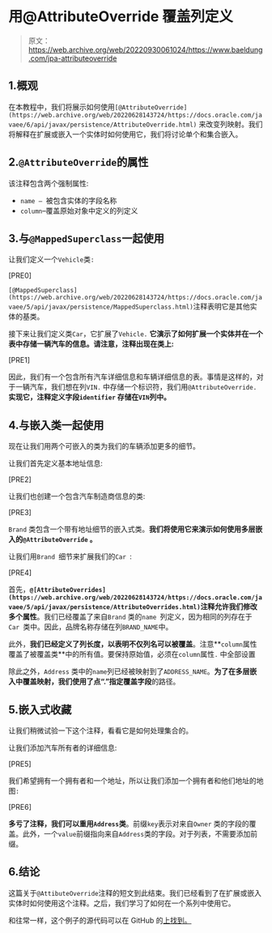 # 用@AttributeOverride 覆盖列定义

> 原文：<https://web.archive.org/web/20220930061024/https://www.baeldung.com/jpa-attributeoverride>

## 1.概观

在本教程中，我们将展示如何使用`[@AttributeOverride](https://web.archive.org/web/20220628143724/https://docs.oracle.com/javaee/6/api/javax/persistence/AttributeOverride.html)` 来改变列映射。我们将解释在扩展或嵌入一个实体时如何使用它，我们将讨论单个和集合嵌入。

## 2.`@AttributeOverride`的属性

该注释包含两个强制属性:

*   `name – `被包含实体的字段名称
*   `column`–覆盖原始对象中定义的列定义

## 3.与`@MappedSuperclass`一起使用

让我们定义一个`Vehicle`类`:`

[PRE0]

`[@MappedSuperclass](https://web.archive.org/web/20220628143724/https://docs.oracle.com/javaee/5/api/javax/persistence/MappedSuperclass.html)`注释表明它是其他实体的基类。

接下来让我们定义类`Car`，它扩展了`Vehicle.` **它演示了如何扩展一个实体并在一个表中存储一辆汽车的信息。请注意，注释出现在类上:**

[PRE1]

因此，我们有一个包含所有汽车详细信息和车辆详细信息的表。事情是这样的，对于一辆汽车，我们想在列`VIN.` 中存储一个标识符，我们用`@AttributeOverride.` **实现它，注释定义字段`identifier` 存储在`VIN`列中。**

## 4.与嵌入类一起使用

现在让我们用两个可嵌入的类为我们的车辆添加更多的细节。

让我们首先定义基本地址信息:

[PRE2]

让我们也创建一个包含汽车制造商信息的类:

[PRE3]

`Brand` 类包含一个带有地址细节的嵌入式类。**我们将使用它来演示如何使用多层嵌入的`@AttributeOverride` 。**

让我们用`Brand `细节来扩展我们的`Car `:

[PRE4]

首先，**`@[AttributeOverrides](https://web.archive.org/web/20220628143724/https://docs.oracle.com/javaee/5/api/javax/persistence/AttributeOverrides.html)`注释允许我们修改多个属性**。我们已经覆盖了来自`Brand` 类的`name `列定义，因为相同的列存在于`Car `类中。因此，品牌名称存储在列`BRAND_NAME`中。

此外，**我们已经定义了列长度，以表明不仅列名可以被覆盖**。注意**`column`属性覆盖了被覆盖类**中的所有值。要保持原始值，必须在`column`属性`.` 中全部设置

除此之外，`Address` 类中的`name`列已经被映射到了`ADDRESS_NAME`。**为了在多层嵌入中覆盖映射，我们使用了点“.”指定覆盖字段**的路径。

## 5.嵌入式收藏

让我们稍微试验一下这个注释，看看它是如何处理集合的。

让我们添加汽车所有者的详细信息:

[PRE5]

我们希望拥有一个拥有者和一个地址，所以让我们添加一个拥有者和他们地址的地图`:`

[PRE6]

**多亏了注释，我们可以重用`Address`类**。前缀`key`表示对来自`Owner` 类的字段的覆盖。此外，一个`value`前缀指向来自`Address`类的字段。对于列表，不需要添加前缀。

## 6.结论

这篇关于`@AttibuteOverride`注释的短文到此结束。我们已经看到了在扩展或嵌入实体时如何使用这个注释。之后，我们学习了如何在一个系列中使用它。

和往常一样，这个例子的源代码可以在 GitHub 的[上找到。](https://web.archive.org/web/20220628143724/https://github.com/eugenp/tutorials/tree/master/persistence-modules/spring-data-jpa-annotations)